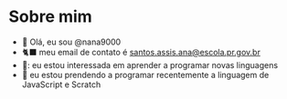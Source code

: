 # Sobre mim
- 💞️ Olá, eu sou @nana9000
- 🐈‍⬛ meu email de contato é santos.assis.ana@escola.pr.gov.br
- 🐞: eu estou interessada em aprender a programar novas linguagens 
- 🌱 eu estou prendendo a programar recentemente a linguagem de JavaScript e Scratch
